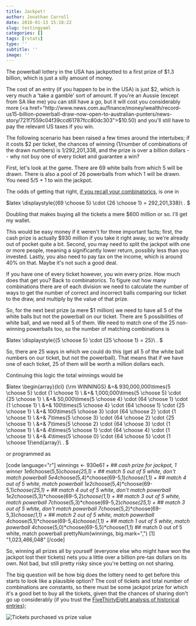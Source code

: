 ```yaml
---
title: Jackpot!
author: Jonathan Carroll
date: 2016-01-13 15:18:22
slug: testingyaml
categories: []
tags: [rstats]
type: ''
subtitle: ''
image: ''
---
```

The powerball lottery in the USA has jackpotted to a first prize of $1.3 billion, which is just a silly amount of money.

<!--more-->

The cost of an entry (if you happen to be in the USA) is just $2, which is very much a 'take a gamble' sort of amount. If you're an Aussie (except from SA like me) you can still have a go, but it will cost you considerably more (<a href="http://www.news.com.au/finance/money/wealth/record-us15-billion-powerball-draw-now-open-to-australian-punters/news-story/721f7559c04f39ccd61787fcc80dc303">$10.50</a>) and you'll still have to pay the relevant US taxes if you win.

The following scenario has been raised a few times around the intertubes; if it costs $2 per ticket, the chances of winning (1/number of combinations of the drawn numbers) is 1/292,201,338, and the prize is over a billion dollars -- why not buy one of every ticket and guarantee a win?

First, let's look at the game. There are 69 white balls from which 5 will be drawn. There is also a pool of 26 powerballs from which 1 will be drawn. You need 5/5 + 1 to win the jackpot.

The odds of getting that right, <a href="http://jcarroll.com.au/2015/03/stats/what-are-the-odds/">if you recall your combinatorics</a>, is one in 

$latex \displaystyle{{69 \choose 5} \cdot {26 \choose 1} = 292,201,338}\ . $

Doubling that makes buying all the tickets a mere $600 million or so. I'll get my wallet.

This would be easy money if it weren't for three important facts; first, the cash prize is actually $930 million if you take it right away, so we're already out of pocket quite a bit. Second, you may need to split the jackpot with one or more people, meaning a significantly lower return, possibly less than you invested. Lastly, you also need to pay tax on the income, which is around 40% on that. Maybe it's not such a good deal.

If you have one of every ticket however, you win every prize. How much does that get you? Back to combinatorics. To figure out how many combinations there are of each division we need to calculate the number of ways to get the number of correct and incorrect balls comparing our ticket to the draw, and multiply by the value of that prize.

So, for the next best prize (a mere $1 million) we need to have all 5 of the white balls but not the powerball on our ticket. There are 5 possibilities of white ball, and we need all 5 of them. We need to match one of the 25 non-winning powerballs too, so the number of matching combinations is 

$latex \displaystyle{{5 \choose 5} \cdot {25 \choose 1} = 25}\ . $

So, there are 25 ways in which we could do this (get all 5 of the white ball numbers on our ticket, but not the powerball). That means that if we have one of each ticket, 25 of them will be worth a million dollars each.

Continuing this logic the total winnings would be

$latex \begin{array}{lcl} {\rm WINNINGS} &=& 930,000,000\times{5 \choose 5} \cdot {1 \choose 1} \\ &+& 1,000,000\times{5 \choose 5} \cdot {25 \choose 1} \\ &+& 50,000\times{5 \choose 4} \cdot {64 \choose 1} \cdot {1 \choose 1} \\ &+& 100\times{5 \choose 4} \cdot {64 \choose 1} \cdot {25 \choose 1} \\ &+& 100\times{5 \choose 3} \cdot {64 \choose 2} \cdot {1 \choose 1} \\ &+& 7\times{5 \choose 3} \cdot {64 \choose 2} \cdot {25 \choose 1} \\ &+& 7\times{5 \choose 2} \cdot {64 \choose 3} \cdot {1 \choose 1} \\ &+& 4\times{5 \choose 1} \cdot {64 \choose 4} \cdot {1 \choose 1} \\ &+&  4\times{5 \choose 0} \cdot {64 \choose 5} \cdot {1 \choose 1}\end{array}\ . $

or programmed as

[code language="r"]
winnings &lt;- 930e6*1 +                                     ## cash prize for jackpot, 1 winner
            1e6*choose(5,5)*choose(25,1)                + ## match 5 out of 5 white, don't match powerball
            5e4*choose(5,4)*choose(69-5,1)*choose(1,1)  + ## match 4 out of 5 white, match powerball
            1e2*choose(5,4)*choose(69-5,1)*choose(25,1) + ## match 4 out of 5 white, don't match powerball
            1e2*choose(5,3)*choose(69-5,2)*choose(1,1)  + ## match 3 out of 5 white, match powerball
            7*choose(5,3)*choose(69-5,2)*choose(25,1)   + ## match 3 out of 5 white, don't match powerball
            7*choose(5,2)*choose(69-5,3)*choose(1,1)    + ## match 2 out of 5 white, match powerball
            4*choose(5,1)*choose(69-5,4)*choose(1,1)    + ## match 1 out of 5 white, match powerball
            4*choose(5,0)*choose(69-5,5)*choose(1,1)      ## match 0 out of 5 white, match powerball
prettyNum(winnings, big.mark=&quot;,&quot;)
[1] &quot;1,023,466,048&quot;
[/code]

So, winning all prizes all by yourself (everyone else who might have won the jackpot lost their tickets) nets you a little over a billion pre-tax dollars on its own. Not bad, but still pretty risky since you're betting on not sharing.

The big question will be how big does the lottery need to get before this starts to look like a plausible option? The cost of tickets and total number of combinations are constants, so there must be some jackpot prize for which it's a good bet to buy all the tickets, given that the chances of sharing don't go up considerably (if you trust the <a href="http://fivethirtyeight.com/features/powerball-jackpot-800-million-odds/">FiveThirtyEight analysis of historical entries</a>);

<img src="https://espnfivethirtyeight.files.wordpress.com/2015/07/hickey-lotto-pball-updated.png?w=575&h=468" alt="Tickets purchased vs prize value" />